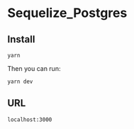 # Sequelize_Postgres

## Install

    yarn 

Then you can run:

    yarn dev

## URL

    localhost:3000
